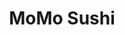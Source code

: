 ---
layout: place
title: "MoMo Sushi"
permalink: /washington/mill-creek/momo-sushi.html
stateAbbr: WA
stateName: Washington
cityName: Mill Creek
seo:
  name: "MoMo Sushi"
  type: Restaurant
  links: http://momosushimillcreek.com/
description: "Looking for sushi in Mill Creek, Washington? Check out MoMo Sushi for a delightful Japanese dining experience. Enjoy a variety of sushi and other dishes in a..."
place_id: ChIJv-y_9JAFkFQR3lgKB5AsWHA
photos:
  - name: >-
      places/ChIJv-y_9JAFkFQR3lgKB5AsWHA/photos/AeeoHcI6vxQ6_SUkiS9y7ENMuZqtUeHLyVeSSl1ubDWXgE82KRQ5CoUJRFDVcv4cR3QcpirGDXhh4ZNLspkjLs1cAeHMEtWO6Uivxs13-2xgV-qjgzFLpXXd6fHudpn5ZeBxi9DQZRjEccbVWmnjFMYxoq4Gti7D7_jHDALiGDCSUfkB4aAPzkW5x9zKqezjeyZ8jQMj6rL7RXzEImlQ0BLhfcMoswsJtSeG6dW62KNdNIhO5tQg92UWFi4OCQ81BsT6-DsvVawi29KGSPDS2it_0ut2onHMhv9pjudT1PsLQN6NcQ
    widthPx: 1536
    heightPx: 2048
    authorAttributions:
      - displayName: MoMo Sushi
        uri: https://maps.google.com/maps/contrib/101543844017984885220
        photoUri: >-
          https://lh3.googleusercontent.com/a-/ALV-UjWD2oJLp-CzBHfV1waU-UqcKwFRMwy7IIeuQLFcJEJl2TN305Bm=s100-p-k-no-mo
    flagContentUri: >-
      https://www.google.com/local/imagery/report/?cb_client=maps_api_places.places_api&image_key=!1e10!2sAF1QipNu1yD11sBzSSGQ8Imr9eRtDGCi8OTu-jd8uwSr&hl=en-US
    googleMapsUri: >-
      https://www.google.com/maps/place//data=!3m4!1e2!3m2!1sAF1QipNu1yD11sBzSSGQ8Imr9eRtDGCi8OTu-jd8uwSr!2e10!4m2!3m1!1s0x54900590f4bfecbf:0x70582c90070a58de
  - name: >-
      places/ChIJv-y_9JAFkFQR3lgKB5AsWHA/photos/AeeoHcLZvDrVkUFXTbmrjbSoy8lQzrWS7DBbw88ABZ8f2cLi8X0BeHIy73RpIrNJ_9zV6nRAv1TTZEwW6bW_V_-ZoRqFQuXzgX1dyVcKXjXJbqjLoSxB-hbcU74YP3qbtJM6nYxZ4WnFrVOBB5kQfjfCmDyiAMF76hw2Xyub0f5CJkTbSL7u-hNnSWf5cfXFL2Wnc6IZlR-I6L1PuLkTCw2OyiD58gYRtLSWyYC3gWtTB5D3BSn3zy8Fnma0gn_THhXdD946QFXlbJa3A7SxXqgTULVofJgVwVje6KYaKtLZKhN7dQ
    widthPx: 3024
    heightPx: 1702
    authorAttributions:
      - displayName: MoMo Sushi
        uri: https://maps.google.com/maps/contrib/101543844017984885220
        photoUri: >-
          https://lh3.googleusercontent.com/a-/ALV-UjWD2oJLp-CzBHfV1waU-UqcKwFRMwy7IIeuQLFcJEJl2TN305Bm=s100-p-k-no-mo
    flagContentUri: >-
      https://www.google.com/local/imagery/report/?cb_client=maps_api_places.places_api&image_key=!1e10!2sAF1QipOmi_rrBFLvccTWzzyU29WSz93Cke8wG6Rfz2Jg&hl=en-US
    googleMapsUri: >-
      https://www.google.com/maps/place//data=!3m4!1e2!3m2!1sAF1QipOmi_rrBFLvccTWzzyU29WSz93Cke8wG6Rfz2Jg!2e10!4m2!3m1!1s0x54900590f4bfecbf:0x70582c90070a58de
  - name: >-
      places/ChIJv-y_9JAFkFQR3lgKB5AsWHA/photos/AeeoHcJfHf__qyeB2ItMNU-XMbaYIh0OoiafEe7hWLzJ1OeRw-tTMwCtxO-guNbs3IE2160MZXcaf9HGJtfIUnEV7CUChXrr9d6995uqUGBkwU-Zihx05y-ufmit-u8IDAlBA6WwUPfo2KLIW0Of18Po_sjptSMD49jSQWu8qYSyis4yr0e4xW6ighLsIpOUU7AV68wS_0C0fg3m3QNyevCf-c2uMtqvux_K62C1DkNli7NCY6CTLYA2OEWM3IzTbX-OVVzE7asxI8pfaHdCOxJXzcFehx6zs89vRDjrZxKZjd2ooIkrCSQ_jNOkTk2r_wU0857qZbqGCaiT484PnuhbhPXR1n-vdryV7CaaqSyVIe0RK2rN8dEgagoaOuVrMlRel3zHjCfHEmcOnyLyPJqdNC4Uoy5CqRKQWiB18BFrODr5Bg
    widthPx: 4000
    heightPx: 3000
    authorAttributions:
      - displayName: Walker Brooks
        uri: https://maps.google.com/maps/contrib/116436913797651289193
        photoUri: >-
          https://lh3.googleusercontent.com/a-/ALV-UjUEuG7m_y0P1rAobX6rpxC48k7AEENy-Ckbcm05VrBE4xnEJJYpGw=s100-p-k-no-mo
    flagContentUri: >-
      https://www.google.com/local/imagery/report/?cb_client=maps_api_places.places_api&image_key=!1e10!2sCIHM0ogKEICAgIDvnenDHQ&hl=en-US
    googleMapsUri: >-
      https://www.google.com/maps/place//data=!3m4!1e2!3m2!1sCIHM0ogKEICAgIDvnenDHQ!2e10!4m2!3m1!1s0x54900590f4bfecbf:0x70582c90070a58de
  - name: >-
      places/ChIJv-y_9JAFkFQR3lgKB5AsWHA/photos/AeeoHcJokW8xkSvsQ_X4iwAwOaCBgxVGTIVz4KZYoVVU24Sze9NIjcb0gLu3AsVJP8qjKDgW0P-wNGoI5OzbOfq3csWJkBcXEL4xzuC-Bj-5JMa1R0rXvXDhSrlrwrUJqD6g5mzhREkHTdiDdQDc2vU9qbmt03FDSxjh1T8Jo36HzZiv9CXEXRVgt9FSe6_WSIhTAfUwSWrKoWPy-DipyuDhBSC6zSdlzkcTgcou1t_xRzf2BiTvnD_EGVs7sNQhFiSB9iRTkB3oNJW2p13YtfmwTQS_qFI8tV-_OsDalx0lMZjQxokk_-5HLjXYxTM7NwqvtjxC5DIJcQVijnBRUkXNa9kK5IYSCRX13HKs-wP7JecPK5BFXKTGbJGx7rZfU2UD7DjBlXbqjQKHd8zp0bQ9iM144RXN65ej6a5l6Hx6T-axqelh
    widthPx: 3000
    heightPx: 4000
    authorAttributions:
      - displayName: Walker Brooks
        uri: https://maps.google.com/maps/contrib/116436913797651289193
        photoUri: >-
          https://lh3.googleusercontent.com/a-/ALV-UjUEuG7m_y0P1rAobX6rpxC48k7AEENy-Ckbcm05VrBE4xnEJJYpGw=s100-p-k-no-mo
    flagContentUri: >-
      https://www.google.com/local/imagery/report/?cb_client=maps_api_places.places_api&image_key=!1e10!2sCIHM0ogKEICAgICvh-HHsQE&hl=en-US
    googleMapsUri: >-
      https://www.google.com/maps/place//data=!3m4!1e2!3m2!1sCIHM0ogKEICAgICvh-HHsQE!2e10!4m2!3m1!1s0x54900590f4bfecbf:0x70582c90070a58de
  - name: >-
      places/ChIJv-y_9JAFkFQR3lgKB5AsWHA/photos/AeeoHcJRNJ_OtTqVRXxValtSrRmiBCeqemnv8hMBjg83ampQYgJNh8N_qUvrI7I2ObJIoQHlWdKt7TwpfZavJ3J1s5C5b_KBy_fWCgsfFuMj_G-MJK6a3HaISBNlF2Hr90dv96jtwtk-yew1siM9C2VY_KrIumbCohtuxNUNwTvDQERmiGLjTHV1jDZnnaAT1XieAxxacat0m2c5m9tfRGfYygZJcTe0br6bIdcXSsZitfoaivUu5N0qKPSSq3C5H7L_EBNAJzqnfkjzkHKrnB-FhnFnzSkMz1A4EITHdJURZuTdBNiJmzF6T0ethTAHFih5x0uUyGohyvlPvmo35DjIBUfdRW8R6-YMgssL_ct2Apzc5kVxops5p4o8keC3Yo-lfhh04-GEn9OZcIcooWOBTYIoEuO2loiS0XKMbPdvVXvy43lV
    widthPx: 1848
    heightPx: 4000
    authorAttributions:
      - displayName: Nusara T
        uri: https://maps.google.com/maps/contrib/101668088247857235429
        photoUri: >-
          https://lh3.googleusercontent.com/a/ACg8ocKb-EG73ZpyC05si9CKbQZF4uQAOcShvP8vqNshBDM-i-eYew=s100-p-k-no-mo
    flagContentUri: >-
      https://www.google.com/local/imagery/report/?cb_client=maps_api_places.places_api&image_key=!1e10!2sCIHM0ogKEICAgIDBve3sgQE&hl=en-US
    googleMapsUri: >-
      https://www.google.com/maps/place//data=!3m4!1e2!3m2!1sCIHM0ogKEICAgIDBve3sgQE!2e10!4m2!3m1!1s0x54900590f4bfecbf:0x70582c90070a58de
  - name: >-
      places/ChIJv-y_9JAFkFQR3lgKB5AsWHA/photos/AeeoHcIjJ6LqQhIAh7h1ms_1IDRucBXbAAzM64DVMhEn8bh7R4Hvp0gVpA89h8Z-fob-OW5603RgftQu1iKW2fsge68kWkGH9L5mjIsd9Zbp6Mmj5XAdgOjLuRMdMaP3LdI_Su2ajZbhWoulpFSimSpQ7iXT2bHPGqQBlxq1tW1tSw5WK_3IqE_HWIbEKMlPVPcfmV0VB02St7a701fiTkxGHHfP2biDeAnF_ddgIpR8hfOo53T1RMk9Yu3vufnPnZSV6CF1I6zA8y1_wr5107pelTBssAmWsZgcX0uYUWxOAp9e_w
    widthPx: 4032
    heightPx: 3024
    authorAttributions:
      - displayName: MoMo Sushi
        uri: https://maps.google.com/maps/contrib/101543844017984885220
        photoUri: >-
          https://lh3.googleusercontent.com/a-/ALV-UjWD2oJLp-CzBHfV1waU-UqcKwFRMwy7IIeuQLFcJEJl2TN305Bm=s100-p-k-no-mo
    flagContentUri: >-
      https://www.google.com/local/imagery/report/?cb_client=maps_api_places.places_api&image_key=!1e10!2sAF1QipOpRdHCL3vZ6K3Ow3Vo0w2J2DpvudEqwcur8oPG&hl=en-US
    googleMapsUri: >-
      https://www.google.com/maps/place//data=!3m4!1e2!3m2!1sAF1QipOpRdHCL3vZ6K3Ow3Vo0w2J2DpvudEqwcur8oPG!2e10!4m2!3m1!1s0x54900590f4bfecbf:0x70582c90070a58de
  - name: >-
      places/ChIJv-y_9JAFkFQR3lgKB5AsWHA/photos/AeeoHcLiiBYgrzv1qWjLEbj4W2j6NEYIQ5ty092jjO1hV1Yw_Rguoqe-13Ul02dqQY3UfyGw7n8CS_Gm8RD6S6y-S1yQj47PLXCyABplgxgtSjVvImJVuG8i-7AfCh3EuLB66feTW9dyHgxPWsaniqNYu3vdTf8izyHnV79WpYariI1YFtztov9VGbTDskQGiFQib_cP7FVr7JKnheAVyb9qFs1Nj8U1KoGbseH7-mKJUnpY1tZ9iQNpludWORcvD5qxrfJy7prdd26MleKHK20hBSUR_b0CjVEzHyrspfc89ZTDMsqEpDdGjfKRp6BjC5NWzPvdOP-VQllD4BQyOip5L4QDe8vFjnj2dkrUEisieIW9gTx1mii1PdlnZ2gRtaTRBrJlYuv09V2xc4IHbN9AVyhaG1RDwGWQmnbvbMpohAyMu3U
    widthPx: 3072
    heightPx: 4080
    authorAttributions:
      - displayName: Tara Miller
        uri: https://maps.google.com/maps/contrib/116677196905701855840
        photoUri: >-
          https://lh3.googleusercontent.com/a-/ALV-UjWXBZd5zt-XqW9fJZhDOZGJcCnYHLaAVd7lGhEVntxhCV-At0yx=s100-p-k-no-mo
    flagContentUri: >-
      https://www.google.com/local/imagery/report/?cb_client=maps_api_places.places_api&image_key=!1e10!2sCIHM0ogKEICAgICxy8GfzgE&hl=en-US
    googleMapsUri: >-
      https://www.google.com/maps/place//data=!3m4!1e2!3m2!1sCIHM0ogKEICAgICxy8GfzgE!2e10!4m2!3m1!1s0x54900590f4bfecbf:0x70582c90070a58de
  - name: >-
      places/ChIJv-y_9JAFkFQR3lgKB5AsWHA/photos/AeeoHcJRsmsspDhLWXy25tih_4GVX_gfOOa_3gTLhYBlTKJ7Q-AxQCJkBX3wk1fNbd5ijGF_F7PrncmCMQOFsW1_fJHXWrnuQSeKQLHeFAqkyoWv_5hVkClG9NNHe2b6pGZZL9o4F6HAEPDcq0MuvA9idf6-nYg2C89CySarLcBRVbRjbtdZOAs8CyE-B_zib1hUO6ivxRfuCwBBknfSREOo1p1gef6YAk9V9ifC-1bP9mmWbxkj-__FWztDhV9_DzASaHh-QQ5BxnstES9Vf089J6ZzRgM0PPPsJfECJqdySziqiQ
    widthPx: 4032
    heightPx: 3024
    authorAttributions:
      - displayName: MoMo Sushi
        uri: https://maps.google.com/maps/contrib/101543844017984885220
        photoUri: >-
          https://lh3.googleusercontent.com/a-/ALV-UjWD2oJLp-CzBHfV1waU-UqcKwFRMwy7IIeuQLFcJEJl2TN305Bm=s100-p-k-no-mo
    flagContentUri: >-
      https://www.google.com/local/imagery/report/?cb_client=maps_api_places.places_api&image_key=!1e10!2sAF1QipN3awkOrs73y1XMxeI7B0TXQeX-R-q7KLoBAKx9&hl=en-US
    googleMapsUri: >-
      https://www.google.com/maps/place//data=!3m4!1e2!3m2!1sAF1QipN3awkOrs73y1XMxeI7B0TXQeX-R-q7KLoBAKx9!2e10!4m2!3m1!1s0x54900590f4bfecbf:0x70582c90070a58de
  - name: >-
      places/ChIJv-y_9JAFkFQR3lgKB5AsWHA/photos/AeeoHcI1gGaubaWCpxYo-CinD-5SnbdOR62TkTku0hjbOq47vA1aLlTnFj7iwaNxIl1wN81wfPFpN5h6EIEY4aTQYgUY4Bkn_xG8E81c6V_BCY2KxtCDjcs4kazfB_LjGQEW2GT8H6WmFzlgldRcus6abXd0T0Fryj6_nbX4H4IaCmTM0PmmMA2P8koPU_sO97yETBxB5QtccXM7ybq4tL9tcfdb1jfXjSX8fxNyD1EJMbQ180EfHgYDsSdMWAl0jNA2tTdTLLpAzNy6B6PCYFPHzbcI2dssszU3aL09ixPj-q1rkg
    widthPx: 4032
    heightPx: 3024
    authorAttributions:
      - displayName: MoMo Sushi
        uri: https://maps.google.com/maps/contrib/101543844017984885220
        photoUri: >-
          https://lh3.googleusercontent.com/a-/ALV-UjWD2oJLp-CzBHfV1waU-UqcKwFRMwy7IIeuQLFcJEJl2TN305Bm=s100-p-k-no-mo
    flagContentUri: >-
      https://www.google.com/local/imagery/report/?cb_client=maps_api_places.places_api&image_key=!1e10!2sAF1QipNCjZyk4uN_pDAUsvKGcY87fV5E-1zsrIv20NFb&hl=en-US
    googleMapsUri: >-
      https://www.google.com/maps/place//data=!3m4!1e2!3m2!1sAF1QipNCjZyk4uN_pDAUsvKGcY87fV5E-1zsrIv20NFb!2e10!4m2!3m1!1s0x54900590f4bfecbf:0x70582c90070a58de
  - name: >-
      places/ChIJv-y_9JAFkFQR3lgKB5AsWHA/photos/AeeoHcI5G2qcnbNua9E9MY52PLHHheB33_CjgwNGwtZ8GsG4J4Ao_PLYmyntuNuh0vT1Lgy_BGAnLlRJ-yjFWS1fxC91iJD1Oi7YboTzq6iguq7BrFLMKdDjz00D-3hIA8q0xdjrISXiMIFzphmaCMEi9r5UsjSPQAeJuXIKuuKPzkaCoYBZUMxBsSHuM0rHqsQf_8slBcBv33xff29qeKP5oPNNM_MHs6ixkVCu8J-8sS9gr_y9yeIs2szoIYfXOGpvNw-oFIIg5heckg71-VatPdo3UzVE1n3ihXA89tMfCnyNPAz_cLyZe-RYdkB4FI6ZFZFDsL2WP8_70fvSSJQ8IzD1X5JqehsLHvxZyegte4L9JqyR-NV54-MUaGzoUcp1Y7UXcmhr5Y612tOMjbhxsInG6msNPlD9W85mqB4V6RRhqB60
    widthPx: 3000
    heightPx: 4000
    authorAttributions:
      - displayName: Walker Brooks
        uri: https://maps.google.com/maps/contrib/116436913797651289193
        photoUri: >-
          https://lh3.googleusercontent.com/a-/ALV-UjUEuG7m_y0P1rAobX6rpxC48k7AEENy-Ckbcm05VrBE4xnEJJYpGw=s100-p-k-no-mo
    flagContentUri: >-
      https://www.google.com/local/imagery/report/?cb_client=maps_api_places.places_api&image_key=!1e10!2sCIHM0ogKEICAgICvh-GHnwE&hl=en-US
    googleMapsUri: >-
      https://www.google.com/maps/place//data=!3m4!1e2!3m2!1sCIHM0ogKEICAgICvh-GHnwE!2e10!4m2!3m1!1s0x54900590f4bfecbf:0x70582c90070a58de
address: '15603 Main St #102, Mill Creek, WA 98012, USA'
street: '15603 Main St #102'
city: Mill Creek
state: WA
zip: '98012'
country: USA
neighborhood: null
latitude: '47.856450'
longitude: '-122.220611'
accessibility_options:
  wheelchairAccessibleParking: true
  wheelchairAccessibleEntrance: true
  wheelchairAccessibleRestroom: true
  wheelchairAccessibleSeating: true
business_status: OPERATIONAL
name: MoMo Sushi
google_maps_links:
  directionsUri: >-
    https://www.google.com/maps/dir//''/data=!4m7!4m6!1m1!4e2!1m2!1m1!1s0x54900590f4bfecbf:0x70582c90070a58de!3e0
  placeUri: https://maps.google.com/?cid=8095269327303497950
  writeAReviewUri: >-
    https://www.google.com/maps/place//data=!4m3!3m2!1s0x54900590f4bfecbf:0x70582c90070a58de!12e1
  reviewsUri: >-
    https://www.google.com/maps/place//data=!4m4!3m3!1s0x54900590f4bfecbf:0x70582c90070a58de!9m1!1b1
  photosUri: >-
    https://www.google.com/maps/place//data=!4m3!3m2!1s0x54900590f4bfecbf:0x70582c90070a58de!10e5
primary_type: Sushi Restaurant
opening_hours:
  regular: null
  current: null
secondary_opening_hours:
  regular:
    weekdayDescriptions: null
    type: null
  current:
    weekdayDescriptions: null
    type: null
phone: (425) 225-6590
price_level: PRICE_LEVEL_MODERATE
price_range: null
rating: '4.5'
rating_count: 439
website: http://momosushimillcreek.com/
reviews: null
parking_options: null
payment_options: null
allow_dogs: null
curbside_pickup: null
delivery: null
dine_in: null
good_for_children: null
good_for_groups: null
good_for_sports: null
live_music: null
menu_for_children: null
outdoor_seating: null
reservable: null
restroom: null
serves_beer: null
serves_breakfast: null
serves_brunch: null
serves_cocktails: null
serves_coffee: null
serves_dinner: null
serves_dessert: null
serves_lunch: null
serves_vegetarian_food: null
serves_wine: null
takeout: null
summary: null

---